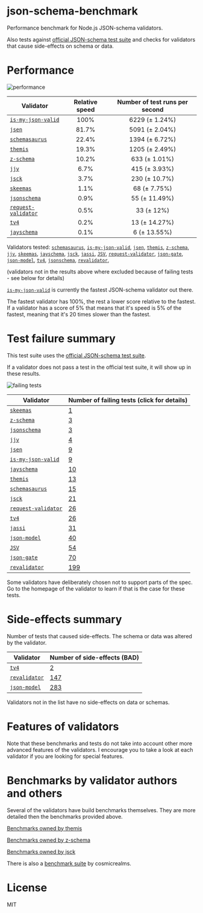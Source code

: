 # json-schema-benchmark
Performance benchmark for Node.js JSON-schema validators.

Also tests against [official JSON-schema test suite](https://github.com/json-schema/JSON-Schema-Test-Suite) and checks
for validators that cause side-effects on schema or data.

# Performance

![performance](https://chart.googleapis.com/chart?chxt=x,y&cht=bhs&chco=76A4FB&chls=2.0&chbh=29,4,1&chs=600x416&chxl=-1:|is-my-json-valid|jsen|schemasaurus|themis|z-schema|jjv|jsck|skeemas|jsonschema|request-validator|tv4|jayschema&chd=t:100,81.7,22.4,19.3,10.2,6.7,3.7,1.1,0.9,0.5,0.2,0.1)

|Validator|Relative speed|Number of test runs per second|
|---------|:------------:|:----------------------------:|
|[`is-my-json-valid`](https://github.com/mafintosh/is-my-json-valid)|100%|6229 (± 1.24%)|
|[`jsen`](https://github.com/bugventure/jsen)|81.7%|5091 (± 2.04%)|
|[`schemasaurus`](https://github.com/AlexeyGrishin/schemasaurus)|22.4%|1394 (± 6.72%)|
|[`themis`](https://github.com/playlyfe/themis)|19.3%|1205 (± 2.49%)|
|[`z-schema`](https://github.com/zaggino/z-schema)|10.2%|633 (± 1.01%)|
|[`jjv`](https://github.com/acornejo/jjv)|6.7%|415 (± 3.93%)|
|[`jsck`](https://github.com/pandastrike/jsck)|3.7%|230 (± 10.7%)|
|[`skeemas`](https://github.com/Prestaul/skeemas)|1.1%|68 (± 7.75%)|
|[`jsonschema`](https://github.com/tdegrunt/jsonschema)|0.9%|55 (± 11.49%)|
|[`request-validator`](https://github.com/bugventure/request-validator)|0.5%|33 (± 12%)|
|[`tv4`](https://github.com/geraintluff/tv4)|0.2%|13 (± 14.27%)|
|[`jayschema`](https://github.com/natesilva/jayschema)|0.1%|6 (± 13.55%)|

Validators tested: [`schemasaurus`](https://github.com/AlexeyGrishin/schemasaurus), [`is-my-json-valid`](https://github.com/mafintosh/is-my-json-valid), [`jsen`](https://github.com/bugventure/jsen), [`themis`](https://github.com/playlyfe/themis), [`z-schema`](https://github.com/zaggino/z-schema), [`jjv`](https://github.com/acornejo/jjv), [`skeemas`](https://github.com/Prestaul/skeemas), [`jayschema`](https://github.com/natesilva/jayschema), [`jsck`](https://github.com/pandastrike/jsck), [`jassi`](https://github.com/iclanzan/jassi), [`JSV`](http://github.com/garycourt/JSV), [`request-validator`](https://github.com/bugventure/request-validator), [`json-gate`](https://github.com/oferei/json-gate), [`json-model`](https://github.com/geraintluff/json-model), [`tv4`](https://github.com/geraintluff/tv4), [`jsonschema`](https://github.com/tdegrunt/jsonschema), [`revalidator`](https://github.com/flatiron/revalidator), 

(validators not in the results above where excluded because of failing tests - see below for details)

[`is-my-json-valid`](https://github.com/mafintosh/is-my-json-valid) is currently the fastest JSON-schema validator out there.

The fastest validator has 100%, the rest a lower score relative to the fastest.
If a validator has a score of 5% that means that it's speed is 5% of the fastest,
meaning that it's 20 times slower than the fastest.

# Test failure summary

This test suite uses the [official JSON-schema test suite](https://github.com/json-schema/JSON-Schema-Test-Suite).

If a validator does not pass a test in the official test suite, it will show up in these results.

![failing tests](https://chart.googleapis.com/chart?chxt=x,y&cht=bhs&chco=76A4FB&chls=2.0&chbh=19,4,1&chs=600x411&chxl=-1:|skeemas|z-schema|jsonschema|jjv|jsen|is-my-json-valid|jayschema|themis|schemasaurus|jsck|request-validator|tv4|jassi|json-model|JSV|json-gate|revalidator&chd=t:1,3,3,4,9,9,10,13,15,21,26,26,31,40,54,70,199&chxr=0,0,199&chds=0,199)

|Validator|Number of failing tests (click for details)|
|---------|-----------------------|
|[`skeemas`](https://github.com/Prestaul/skeemas)|[1](https://github.com/Muscula/json-schema-benchmark/blob/master/reports/skeemas.md)|
|[`z-schema`](https://github.com/zaggino/z-schema)|[3](https://github.com/Muscula/json-schema-benchmark/blob/master/reports/z-schema.md)|
|[`jsonschema`](https://github.com/tdegrunt/jsonschema)|[3](https://github.com/Muscula/json-schema-benchmark/blob/master/reports/jsonschema.md)|
|[`jjv`](https://github.com/acornejo/jjv)|[4](https://github.com/Muscula/json-schema-benchmark/blob/master/reports/jjv.md)|
|[`jsen`](https://github.com/bugventure/jsen)|[9](https://github.com/Muscula/json-schema-benchmark/blob/master/reports/jsen.md)|
|[`is-my-json-valid`](https://github.com/mafintosh/is-my-json-valid)|[9](https://github.com/Muscula/json-schema-benchmark/blob/master/reports/is-my-json-valid.md)|
|[`jayschema`](https://github.com/natesilva/jayschema)|[10](https://github.com/Muscula/json-schema-benchmark/blob/master/reports/jayschema.md)|
|[`themis`](https://github.com/playlyfe/themis)|[13](https://github.com/Muscula/json-schema-benchmark/blob/master/reports/themis.md)|
|[`schemasaurus`](https://github.com/AlexeyGrishin/schemasaurus)|[15](https://github.com/Muscula/json-schema-benchmark/blob/master/reports/schemasaurus.md)|
|[`jsck`](https://github.com/pandastrike/jsck)|[21](https://github.com/Muscula/json-schema-benchmark/blob/master/reports/jsck.md)|
|[`request-validator`](https://github.com/bugventure/request-validator)|[26](https://github.com/Muscula/json-schema-benchmark/blob/master/reports/request-validator.md)|
|[`tv4`](https://github.com/geraintluff/tv4)|[26](https://github.com/Muscula/json-schema-benchmark/blob/master/reports/tv4.md)|
|[`jassi`](https://github.com/iclanzan/jassi)|[31](https://github.com/Muscula/json-schema-benchmark/blob/master/reports/jassi.md)|
|[`json-model`](https://github.com/geraintluff/json-model)|[40](https://github.com/Muscula/json-schema-benchmark/blob/master/reports/json-model.md)|
|[`JSV`](http://github.com/garycourt/JSV)|[54](https://github.com/Muscula/json-schema-benchmark/blob/master/reports/JSV.md)|
|[`json-gate`](https://github.com/oferei/json-gate)|[70](https://github.com/Muscula/json-schema-benchmark/blob/master/reports/json-gate.md)|
|[`revalidator`](https://github.com/flatiron/revalidator)|[199](https://github.com/Muscula/json-schema-benchmark/blob/master/reports/revalidator.md)|

Some validators have deliberately chosen not to support parts of the spec. Go to the homepage of the validator to learn if
that is the case for these tests.

# Side-effects summary

Number of tests that caused side-effects. The schema or data was altered by the validator.

|Validator|Number of side-effects (BAD)|
|---------|----------------------------|
|[`tv4`](https://github.com/geraintluff/tv4)|[2](https://github.com/Muscula/json-schema-benchmark/blob/master/reports/tv4-side-effects.md)|
|[`revalidator`](https://github.com/flatiron/revalidator)|[147](https://github.com/Muscula/json-schema-benchmark/blob/master/reports/revalidator-side-effects.md)|
|[`json-model`](https://github.com/geraintluff/json-model)|[283](https://github.com/Muscula/json-schema-benchmark/blob/master/reports/json-model-side-effects.md)|

Validators not in the list have no side-effects on data or schemas.

# Features of validators

Note that these benchmarks and tests do not take into account other more advanced features of the validators. I encourage
you to take a look at each validator if you are looking for special features.

# Benchmarks by validator authors and others

Several of the validators have build benchmarks themselves. They are
more detailed then the benchmarks provided above.

[Benchmarks owned by themis](https://cdn.rawgit.com/playlyfe/themis/master/benchmark/results.html)

[Benchmarks owned by z-schema](https://rawgit.com/zaggino/z-schema/master/benchmark/results.html)

[Benchmarks owned by jsck](https://github.com/pandastrike/jsck/blob/master/doc/benchmarks.md)

There is also a [benchmark suite](https://github.com/Sembiance/cosmicrealms.com/tree/master/sandbox/benchmark-of-node-dot-js-json-validation-modules-part-3)
by cosmicrealms.

# License
MIT
